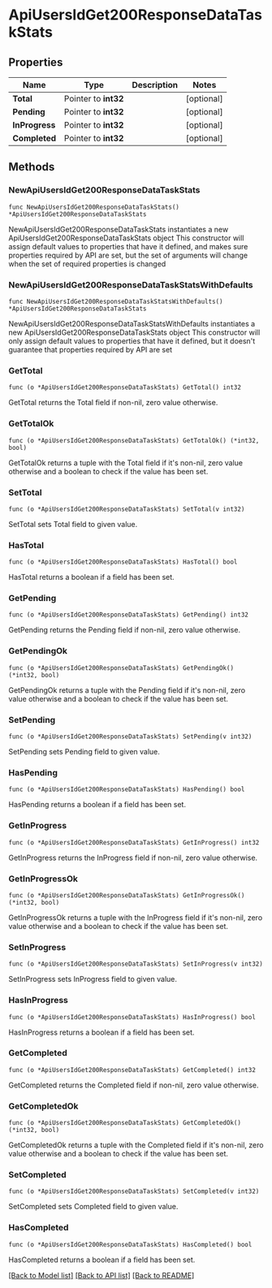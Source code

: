 # ApiUsersIdGet200ResponseDataTaskStats

## Properties

Name | Type | Description | Notes
------------ | ------------- | ------------- | -------------
**Total** | Pointer to **int32** |  | [optional] 
**Pending** | Pointer to **int32** |  | [optional] 
**InProgress** | Pointer to **int32** |  | [optional] 
**Completed** | Pointer to **int32** |  | [optional] 

## Methods

### NewApiUsersIdGet200ResponseDataTaskStats

`func NewApiUsersIdGet200ResponseDataTaskStats() *ApiUsersIdGet200ResponseDataTaskStats`

NewApiUsersIdGet200ResponseDataTaskStats instantiates a new ApiUsersIdGet200ResponseDataTaskStats object
This constructor will assign default values to properties that have it defined,
and makes sure properties required by API are set, but the set of arguments
will change when the set of required properties is changed

### NewApiUsersIdGet200ResponseDataTaskStatsWithDefaults

`func NewApiUsersIdGet200ResponseDataTaskStatsWithDefaults() *ApiUsersIdGet200ResponseDataTaskStats`

NewApiUsersIdGet200ResponseDataTaskStatsWithDefaults instantiates a new ApiUsersIdGet200ResponseDataTaskStats object
This constructor will only assign default values to properties that have it defined,
but it doesn't guarantee that properties required by API are set

### GetTotal

`func (o *ApiUsersIdGet200ResponseDataTaskStats) GetTotal() int32`

GetTotal returns the Total field if non-nil, zero value otherwise.

### GetTotalOk

`func (o *ApiUsersIdGet200ResponseDataTaskStats) GetTotalOk() (*int32, bool)`

GetTotalOk returns a tuple with the Total field if it's non-nil, zero value otherwise
and a boolean to check if the value has been set.

### SetTotal

`func (o *ApiUsersIdGet200ResponseDataTaskStats) SetTotal(v int32)`

SetTotal sets Total field to given value.

### HasTotal

`func (o *ApiUsersIdGet200ResponseDataTaskStats) HasTotal() bool`

HasTotal returns a boolean if a field has been set.

### GetPending

`func (o *ApiUsersIdGet200ResponseDataTaskStats) GetPending() int32`

GetPending returns the Pending field if non-nil, zero value otherwise.

### GetPendingOk

`func (o *ApiUsersIdGet200ResponseDataTaskStats) GetPendingOk() (*int32, bool)`

GetPendingOk returns a tuple with the Pending field if it's non-nil, zero value otherwise
and a boolean to check if the value has been set.

### SetPending

`func (o *ApiUsersIdGet200ResponseDataTaskStats) SetPending(v int32)`

SetPending sets Pending field to given value.

### HasPending

`func (o *ApiUsersIdGet200ResponseDataTaskStats) HasPending() bool`

HasPending returns a boolean if a field has been set.

### GetInProgress

`func (o *ApiUsersIdGet200ResponseDataTaskStats) GetInProgress() int32`

GetInProgress returns the InProgress field if non-nil, zero value otherwise.

### GetInProgressOk

`func (o *ApiUsersIdGet200ResponseDataTaskStats) GetInProgressOk() (*int32, bool)`

GetInProgressOk returns a tuple with the InProgress field if it's non-nil, zero value otherwise
and a boolean to check if the value has been set.

### SetInProgress

`func (o *ApiUsersIdGet200ResponseDataTaskStats) SetInProgress(v int32)`

SetInProgress sets InProgress field to given value.

### HasInProgress

`func (o *ApiUsersIdGet200ResponseDataTaskStats) HasInProgress() bool`

HasInProgress returns a boolean if a field has been set.

### GetCompleted

`func (o *ApiUsersIdGet200ResponseDataTaskStats) GetCompleted() int32`

GetCompleted returns the Completed field if non-nil, zero value otherwise.

### GetCompletedOk

`func (o *ApiUsersIdGet200ResponseDataTaskStats) GetCompletedOk() (*int32, bool)`

GetCompletedOk returns a tuple with the Completed field if it's non-nil, zero value otherwise
and a boolean to check if the value has been set.

### SetCompleted

`func (o *ApiUsersIdGet200ResponseDataTaskStats) SetCompleted(v int32)`

SetCompleted sets Completed field to given value.

### HasCompleted

`func (o *ApiUsersIdGet200ResponseDataTaskStats) HasCompleted() bool`

HasCompleted returns a boolean if a field has been set.


[[Back to Model list]](../README.md#documentation-for-models) [[Back to API list]](../README.md#documentation-for-api-endpoints) [[Back to README]](../README.md)



